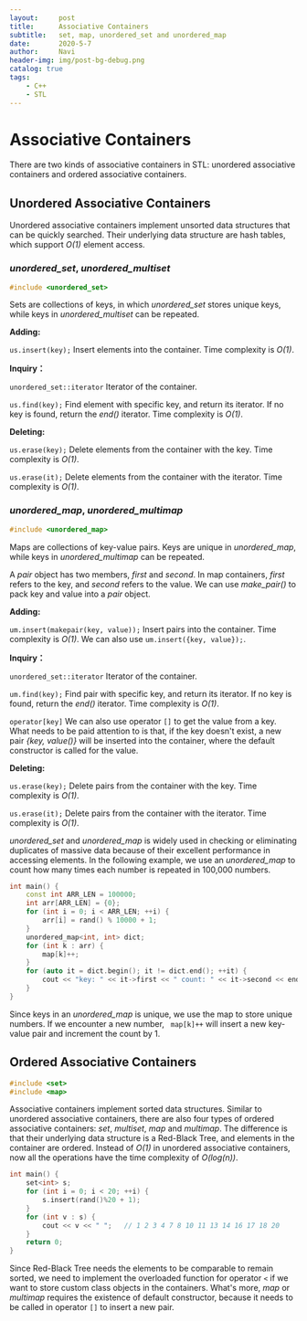 ```yaml
---
layout:     post
title:      Associative Containers
subtitle:   set, map, unordered_set and unordered_map
date:       2020-5-7
author:     Navi
header-img: img/post-bg-debug.png
catalog: true
tags:
    - C++
    - STL
---
```


# Associative Containers

There are two kinds of associative containers in STL: unordered associative containers and ordered associative containers. 

## Unordered Associative Containers

Unordered associative containers implement unsorted data structures that can be quickly searched. Their underlying data structure are hash tables, which support *O(1)* element access.

### *unordered_set*, *unordered_multiset*

```cpp
#include <unordered_set>
```

Sets are collections of keys, in which *unordered_set* stores unique keys, while keys in *unordered_multiset* can be repeated.

**Adding:**

`us.insert(key);` Insert elements into the container. Time complexity is *O(1)*.

**Inquiry：**

`unordered_set::iterator` Iterator of the container.

`us.find(key);` Find element with specific key, and return its iterator. If no key is found, return the *end()* iterator. Time complexity is *O(1)*.

**Deleting:**

`us.erase(key);` Delete elements from the container with the key. Time complexity is *O(1)*.

`us.erase(it);` Delete elements from the container with the iterator. Time complexity is *O(1)*.

### *unordered_map*, *unordered_multimap*

```cpp
#include <unordered_map>
```

Maps are collections of key-value pairs. Keys are unique in *unordered_map*, while keys in *unordered_multimap* can be repeated.

A *pair* object has two members, *first* and *second*. In map containers, *first* refers to the key, and *second* refers to the value. We can use *make_pair()* to pack key and value into a *pair* object.

**Adding:**

`um.insert(makepair(key, value));` Insert pairs into the container. Time complexity is *O(1)*. We can also use `um.insert({key, value});`.

**Inquiry：**

`unordered_set::iterator` Iterator of the container.

`um.find(key);` Find pair with specific key, and return its iterator. If no key is found, return the *end()* iterator. Time complexity is *O(1)*.

`operator[key]` We can also use operator `[]` to get the value from a key. What needs to be paid attention to is that, if the key doesn't exist, a new pair *{key, value()}* will be inserted into the container, where the default constructor is called for the value.

**Deleting:**

`us.erase(key);` Delete pairs from the container with the key. Time complexity is *O(1)*.

`us.erase(it);` Delete pairs from the container with the iterator. Time complexity is *O(1)*.

*unordered_set* and *unordered_map* is widely used in checking or eliminating duplicates of massive data because of their excellent performance in accessing elements. In the following example, we use an *unordered_map* to count how many times each number is repeated in 100,000 numbers.

```cpp
int main() {
    const int ARR_LEN = 100000;
    int arr[ARR_LEN] = {0};
    for (int i = 0; i < ARR_LEN; ++i) {
        arr[i] = rand() % 10000 + 1;
    }
    unordered_map<int, int> dict;
    for (int k : arr) {
        map[k]++;
    }
	for (auto it = dict.begin(); it != dict.end(); ++it) {
        cout << "key: " << it->first << " count: " << it->second << endl;
    }
}
```

Since keys in an *unordered_map* is unique, we use the map to store unique numbers. If we encounter a new number, ` map[k]++` will insert a new key-value pair and increment the count by 1.

## Ordered Associative Containers

```cpp
#include <set>
#include <map>
```

Associative containers implement sorted data structures. Similar to unordered associative containers, there are also four types of ordered associative containers: *set*, *multiset*, *map* and *multimap*. The difference is that their underlying data structure is a Red-Black Tree, and elements in the container are ordered. Instead of *O(1)* in unordered associative containers, now all the operations have the time complexity of *O(log(n))*.

```cpp
int main() {
    set<int> s;
    for (int i = 0; i < 20; ++i) {
        s.insert(rand()%20 + 1);
    }
    for (int v : s) {
        cout << v << " ";	// 1 2 3 4 7 8 10 11 13 14 16 17 18 20 
    }
    return 0;
}
```

Since Red-Black Tree needs the elements to be comparable to remain sorted, we need to implement the overloaded function for operator `<` if we want to store custom class objects in the containers. What's more, *map* or *multimap* requires the existence of default constructor, because it needs to be called in operator `[]`   to insert a new pair.